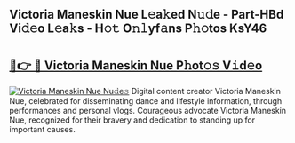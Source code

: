 ## Victoria Maneskin Nue L𝚎a𝚔ed N𝚞𝚍e - Part-HBd Vi𝚍𝚎o L𝚎a𝚔s - H𝚘𝚝 O𝚗𝚕yf𝚊ns P𝚑𝚘tos KsY46

# <h2><a href="http://kf7k21.oniu.top/?m=Victoria+Maneskin+Nue">🔗👉 🔴 Victoria Maneskin Nue P𝚑ot𝚘𝚜 V𝚒d𝚎o</a></h2>

[![Victoria Maneskin Nue Nu𝚍e𝚜](https://i.imgur.com/0qMVB7G.gif)](http://kf7k21.oniu.top/?m=Victoria+Maneskin+Nue)
Digital content creator Victoria Maneskin Nue, celebrated for disseminating dance and lifestyle information, through performances and personal vlogs. Courageous advocate Victoria Maneskin Nue, recognized for their bravery and dedication to standing up for important causes.  
